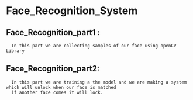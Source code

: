 # Face_Recognition_System
## Face_Recognition_part1 :
      In this part we are collecting samples of our face using openCV Library 
    
## Face_Recognition_part2:
      In this part we are training a the model and we are making a system which will unlock when our face is matched
      if another face comes it will lock.
